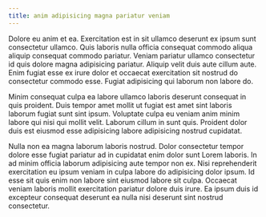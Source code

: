 ```yaml
---
title: anim adipisicing magna pariatur veniam
---
```


Dolore eu anim et ea. Exercitation est in sit ullamco deserunt ex ipsum sunt consectetur ullamco. Quis laboris nulla officia consequat commodo aliqua aliquip consequat commodo pariatur. Veniam pariatur ullamco consectetur id quis dolore magna adipisicing pariatur. Aliquip velit duis aute cillum aute. Enim fugiat esse ex irure dolor et occaecat exercitation sit nostrud do consectetur commodo esse. Fugiat adipisicing qui laborum non labore do.

Minim consequat culpa ea labore ullamco laboris deserunt consequat in quis proident. Duis tempor amet mollit ut fugiat est amet sint laboris laborum fugiat sunt sint ipsum. Voluptate culpa eu veniam anim minim labore qui nisi qui mollit velit. Laborum cillum in sunt quis. Proident dolor duis est eiusmod esse adipisicing labore adipisicing nostrud cupidatat.

Nulla non ea magna laborum laboris nostrud. Dolor consectetur tempor dolore esse fugiat pariatur ad in cupidatat enim dolor sunt Lorem laboris. In ad minim officia laborum adipisicing aute tempor non ex. Nisi reprehenderit exercitation eu ipsum veniam in culpa labore do adipisicing dolor ipsum. Id esse sit quis enim non labore sint eiusmod labore sit culpa. Occaecat veniam laboris mollit exercitation pariatur dolore duis irure. Ea ipsum duis id excepteur consequat deserunt ea nulla nisi deserunt sint nostrud consectetur.